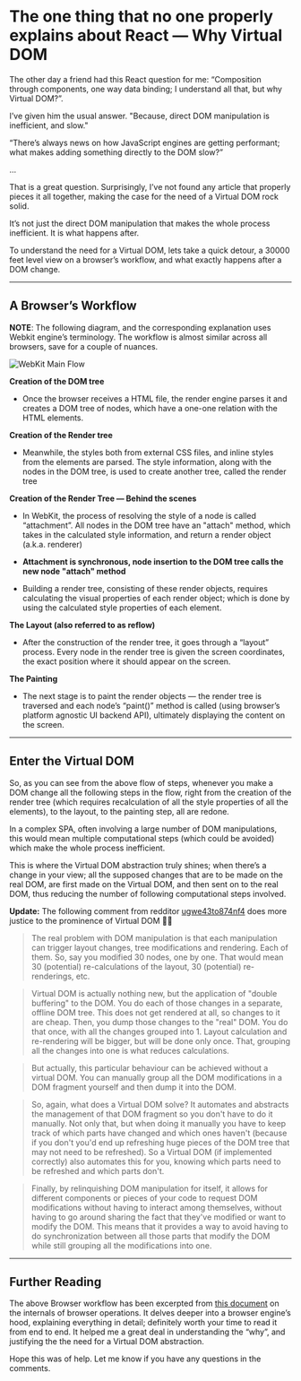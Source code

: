 # The one thing that no one properly explains about React — Why Virtual DOM

The other day a friend had this React question for me: “Composition through components, one way data binding; I understand all that, but why Virtual DOM?”.

I’ve given him the usual answer. "Because, direct DOM manipulation is inefficient, and slow."

“There’s always news on how JavaScript engines are getting performant; what makes adding something directly to the DOM slow?”

…

That is a great question. Surprisingly, I’ve not found any article that properly pieces it all together, making the case for the need of a Virtual DOM rock solid. 

It’s not just the direct DOM manipulation that makes the whole process inefficient. It is what happens after.

To understand the need for a Virtual DOM, lets take a quick detour, a 30000 feet level view on a browser’s workflow, and what exactly happens after a DOM change. 

---

## A Browser’s Workflow

**NOTE**: The following diagram, and the corresponding explanation uses Webkit engine’s terminology. The workflow is almost similar across all browsers, save for a couple of nuances.


![WebKit Main Flow](https://res.cloudinary.com/hashnode/image/upload/v1472288564/wvbwscn7oadykroobdd3.png)

**Creation of the DOM tree**

- Once the browser receives a HTML file, the render engine parses it and creates a DOM tree of nodes, which have a one-one relation with the HTML elements. 

**Creation of the Render tree**

- Meanwhile, the styles both from external CSS files, and inline styles from the elements are parsed. The style information, along with the nodes in the DOM tree, is used to create another tree, called the render tree

**Creation of the Render Tree — Behind the scenes**

- In WebKit, the process of resolving the style of a node is called “attachment”.  All nodes in the DOM tree have an "attach" method, which takes in the calculated style information, and return a render object (a.k.a. renderer)

- **Attachment is synchronous, node insertion to the DOM tree calls the new node "attach" method**

- Building a render tree, consisting of these render objects, requires calculating the visual properties of each render object; which is done by using the calculated style properties of each element.

**The Layout (also referred to as reflow)**

- After the construction of the render tree, it goes through a “layout” process. Every node in the render tree is given the screen coordinates, the exact position where it should appear on the screen.

**The Painting**

- The next stage is to paint the render objects — the render tree is traversed and each node’s “paint()” method is called (using browser’s platform agnostic UI backend API), ultimately displaying the content on the screen.

---

## Enter the Virtual DOM

So, as you can see from the above flow of steps, whenever you make a DOM change all the following steps in the flow, right from the creation of the render tree (which requires recalculation of all the style properties of all the elements), to the layout, to the painting step, all are redone.

In a complex SPA, often involving a large number of DOM manipulations, this would mean multiple computational steps (which could be avoided) which make the whole process inefficient.

This is where the Virtual DOM abstraction truly shines; when there’s a change in your view; all the supposed changes that are to be made on the real DOM, are first made on the Virtual DOM, and then sent on to the real DOM, thus reducing the number of following computational steps involved.

**Update:** The following comment from redditor [ugwe43to874nf4](https://www.reddit.com/user/ugwe43to874nf4) does more justice to the prominence of Virtual DOM 👏🏼

>The real problem with DOM manipulation is that each manipulation can trigger layout changes, tree modifications and rendering. Each of them. So, say you modified 30 nodes, one by one. That would mean 30 (potential) re-calculations of the layout, 30 (potential) re-renderings, etc.

>Virtual DOM is actually nothing new, but the application of "double buffering" to the DOM. You do each of those changes in a separate, offline DOM tree. This does not get rendered at all, so changes to it are cheap. Then, you dump those changes to the "real" DOM. You do that once, with all the changes grouped into 1. Layout calculation and re-rendering will be bigger, but will be done only once. That, grouping all the changes into one is what reduces calculations.

>But actually, this particular behaviour can be achieved without a virtual DOM. You can manually group all the DOM modifications in a DOM fragment yourself and then dump it into the DOM.

>So, again, what does a Virtual DOM solve? It automates and abstracts the management of that DOM fragment so you don't have to do it manually. Not only that, but when doing it manually you have to keep track of which parts have changed and which ones haven't (because if you don't you'd end up refreshing huge pieces of the DOM tree that may not need to be refreshed). So a Virtual DOM (if implemented correctly) also automates this for you, knowing which parts need to be refreshed and which parts don't.

>Finally, by relinquishing DOM manipulation for itself, it allows for different components or pieces of your code to request DOM modifications without having to interact among themselves, without having to go around sharing the fact that they've modified or want to modify the DOM. This means that it provides a way to avoid having to do synchronization between all those parts that modify the DOM while still grouping all the modifications into one.

---

## Further Reading

The above Browser workflow has been excerpted from [this document](http://www.html5rocks.com/en/tutorials/internals/howbrowserswork/) on the internals of browser operations. It delves deeper into a browser engine’s hood, explaining everything in detail; definitely worth your time to read it from end to end. It helped me a great deal in understanding the “why”, and justifying the the need for a Virtual DOM abstraction.


Hope this was of help. Let me know if you have any questions in the comments.